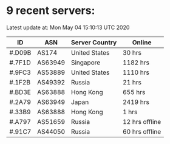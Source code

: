 # 9 recent servers:

Latest update at: Mon May 04 15:10:13 UTC 2020

| ID | ASN | Server Country | Online |
| -- | --- | -------------- | ------ |
| #.D09B | AS174 | United States | 30 hrs |
| #.7F1D | AS63949 | Singapore | 1182 hrs |
| #.9FC3 | AS53889 | United States | 1110 hrs |
| #.1F2B | AS49392 | Russia | 21 hrs |
| #.BD3E | AS63888 | Hong Kong | 655 hrs |
| #.2A79 | AS63949 | Japan | 2419 hrs |
| #.33B9 | AS63888 | Hong Kong | 1 hrs |
| #.A797 | AS51659 | Russia | 12 hrs offline |
| #.91C7 | AS44050 | Russia | 60 hrs offline |

